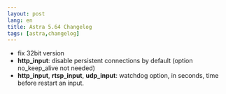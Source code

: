 ```yaml
---
layout: post
lang: en
title: Astra 5.64 Changelog
tags: [astra,changelog]
---
```


- fix 32bit version
- **http_input**: disable persistent connections by default (option no_keep_alive not needed)
- **http_input**, **rtsp_input**, **udp_input**: watchdog option, in seconds, time before restart an input.
